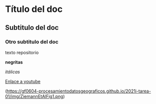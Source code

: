 # Título del doc

## Subtitulo del doc

### Otro subtitulo del doc

texto repositorio

**negritas**

*itálicas*

[Enlace a youtube](https://www.youtube.com/watch?v=dQw4w9WgXcQ)

(https://gf0604-procesamientodatosgeograficos.github.io/2021i-tarea-01/img/ZiemannEtAlFig1.png)
